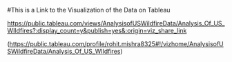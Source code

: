 #This is a Link to the Visualization of the Data on Tableau 

https://public.tableau.com/views/AnalysisofUSWildfireData/Analysis_Of_US_WIldfires?:display_count=y&publish=yes&:origin=viz_share_link

(https://public.tableau.com/profile/rohit.mishra8325#!/vizhome/AnalysisofUSWildfireData/Analysis_Of_US_WIldfires)
